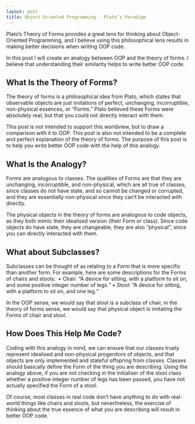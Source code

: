 ```yaml
---
layout: post
title: Object-Oriented Programming - Plato’s Paradigm
---
```

Plato’s Theory of Forms provides a great lens for thinking about Object-Oriented Programming, and I believe using this philosophical lens results in making better decisions when writing OOP code.

In this post I will create an analogy between OOP and the theory of forms. I believe that understanding their similarity helps to write better OOP code.

## What Is the Theory of Forms?
The theory of forms is a philosophical idea from Plato, which states that observable objects are just imitations of perfect, unchanging, incorruptible, non-physical essences, or “Forms.” Plato believed these Forms were absolutely real, but that you could not directly interact with them.

This post is not intended to support this worldview, but to draw a comparison with it to OOP. This post is also not intended to be a complete and perfect explanation of the theory of forms. The purpose of this post is to help you write better OOP code with the help of this analogy.

## What Is the Analogy?
Forms are analogous to classes. The qualities of Forms are that they are unchanging, incorruptible, and non-physical, which are all true of classes, since classes do not have state, and so cannot be changed or corrupted, and they are essentially non-physical since they can’t be interacted with directly.

The physical objects in the theory of forms are analogous to code objects, as they both mimic their idealised version (their Form or class). Since code objects do have state, they are changeable, they are also “physical”, since you can directly interacted with them.

## What about Subclasses?
Subclasses can be thought of as relating to a Form that is more specific than another form.
For example, here are some descriptions for the Forms of chairs and stools:  • Chair: “A device for sitting, with a platform to sit on, and some positive integer number of legs.“
• Stool: “A device for sitting, with a platform to sit on, and one leg.“

In the OOP sense, we would say that stool is a subclass of chair, in the theory of forms sense, we would say that physical object is imitating the Forms of chair and stool.

## How Does This Help Me Code?
Coding with this analogy in mind, we can ensure that our classes truely represent idealised and non-physical progenitors of objects, and that objects are only implemented and stateful offspring from classes. Classes should basically define the Form of the thing you are describing. Using the analogy above, if you are not checking in the initialiser of the stool class whether a positive integer number of legs has been passed, you have not actually specified the Form of a stool.

Of course, most classes in real code don’t have anything to do with real-world things like chairs and stools, but nevertheless, the exercise of thinking about the true essence of what you are describing will result in better OOP code.